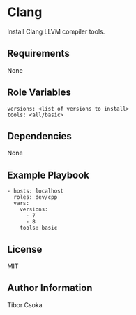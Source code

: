 Clang
=========

Install Clang LLVM compiler tools.

Requirements
------------

None

Role Variables
--------------

    versions: <list of versions to install>
    tools: <all/basic>  

Dependencies
------------

None

Example Playbook
----------------

    - hosts: localhost
      roles: dev/cpp
      vars:
        versions:
          - 7
          - 8
        tools: basic

License
-------

MIT

Author Information
------------------

Tibor Csoka
